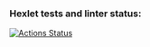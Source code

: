 ### Hexlet tests and linter status:
[![Actions Status](https://github.com/pooogh/frontend-project-44/workflows/hexlet-check/badge.svg)](https://github.com/pooogh/frontend-project-44/actions)